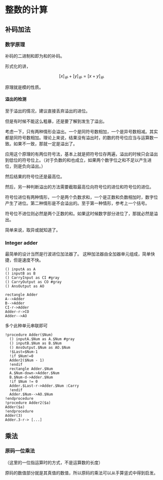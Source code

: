 # 整数的计算

## 补码加法

### 数学原理

补码的二进制和即为和的补码。

形式化的讲，

$$
[x]_补 + [y]_补 = [x+y]_补
$$

原理就是模的性质。

#### 溢出的检测

至于溢出的情况，建议直接丢弃溢出的进位。

但是有时候不能这么粗暴，还是要了解到发生了溢出。

考虑一下，只有两种情形会溢出。一个是同符号数相加，一个是异号数相减。其实都是同符号数相加。理论上来说，结果没有溢出时，的数的符号位应当与运算数一致。如果不一致，那就一定是溢出了。

应用这个原理的有两位符号法，基本上就是把符号位存两遍，溢出的时候只会溢出到低位的符号位上。（对于负数的和也成立，如果两个数字位之和不足以产生进位，则是负向溢出。）

然后结果的符号位还是最高位。

然后，另一种判断溢出的方法需要截取最高位向符号位的进位和符号位的进位。

符号位进位有两种情形，一个是两个负数求和，一个是正数和负数相加时，数字位产生了进位。第二种情形是不会溢出的。至于第一种情形，参考上一个括号。

符号位不进位则必然是两个正数的和。如果这时候数字部分进位了，那就必然是溢出。

简单来说，取异或就知道了。

### Integer adder

最简单的设计当然是行波进位加法器了。
这种加法器由全加器单元组成，简单快捷，但是速度不快。

```puml
() inputA as A
() inputB as B
() CarryInput as CI #gray
() CarryOutput as CO #gray
() AnsOutput as AO

rectangle Adder
A-->Adder
B-->Adder
CI-r->Adder
Adder-r->CO
Adder-->AO
```

多个此种单元串联即可

```puml
!procedure Adder($Num)
  () inputA.$Num as A.$Num #gray
  () inputB.$Num as B.$Num
  () AnsOutput.$Num as AO.$Num
  !$Last=$Num-1
  !if $Num!=0
  Adder2($Num - 1)
  !endif
  rectangle Adder.$Num
  A.$Num-down->Adder.$Num
  B.$Num-d->Adder.$Num
  !if $Num != 0
  Adder.$Last-r->Adder.$Num :Carry
  !endif
  Adder.$Num-->AO.$Num
!endprocedure
!procedure Adder2($a)
Adder($a)
!endprocedure
Adder(3)
Adder.3-r-> [...]
```

## 乘法

### 原码一位乘法

（这里的一位指运算时的方式，不是运算数的长度）

原码的数值部分就是其真值的数值，所以原码的乘法可以从手算竖式中得到启发。
